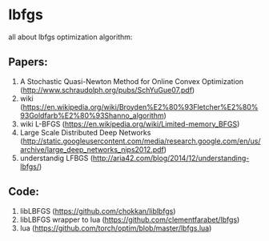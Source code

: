 # lbfgs
all about lbfgs optimization algorithm:

## Papers:

1. A Stochastic Quasi-Newton Method for Online Convex Optimization (http://www.schraudolph.org/pubs/SchYuGue07.pdf)
2. wiki (https://en.wikipedia.org/wiki/Broyden%E2%80%93Fletcher%E2%80%93Goldfarb%E2%80%93Shanno_algorithm)
3. wiki L-BFGS (https://en.wikipedia.org/wiki/Limited-memory_BFGS)
4. Large Scale Distributed Deep Networks (http://static.googleusercontent.com/media/research.google.com/en/us/archive/large_deep_networks_nips2012.pdf)
5. understandig LFBGS (http://aria42.com/blog/2014/12/understanding-lbfgs/)

## Code:

1. libLBFGS (https://github.com/chokkan/liblbfgs)
2. libLBFGS wrapper to lua (https://github.com/clementfarabet/lbfgs)
3. lua (https://github.com/torch/optim/blob/master/lbfgs.lua)
